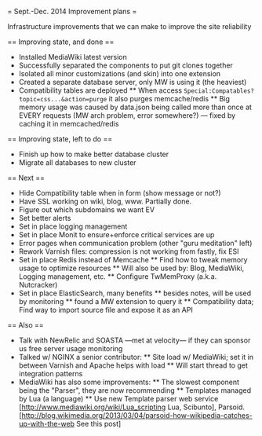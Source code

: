 = Sept.-Dec. 2014 Improvement plans =

Infrastructure improvements that we can make to improve the site reliability

== Improving state, and done ==

* Installed MediaWiki latest version
* Successfully separated the components to put git clones together
* Isolated all minor customizations (and skin) into one extension
* Created a separate database server, only MW is using it (the heaviest)
* Compatibility tables are deployed
** When access <code>Special:Compatables?topic=css...&action=purge</code> it also purges memcache/redis
** Big memory usage was caused by data.json being called more than once at EVERY requests (MW arch problem, error somewhere?) — fixed by caching it in memcached/redis



== Improving state, left to do ==

* Finish up how to make better database cluster
* Migrate all databases to new cluster


== Next ==

* Hide Compatibility table when in form (show message or not?)
* Have SSL working on wiki, blog, www. Partially done.
* Figure out which subdomains we want EV
* Set better alerts
* Set in place logging management
* Set in place Monit to ensure+enforce critical services are up
* Error pages when communication problem (other "guru meditation" left)
* Rework Varnish files: compression is not working from fastly, fix ESI
* Set in place Redis instead of Memcache
** Find how to tweak memory usage to optimize resources 
** Will also be used by: Blog, MediaWiki, Logging management, etc.
** Configure TwMemProxy (a.k.a. Nutcracker)
* Set in place ElasticSearch, many benefits
** besides notes, will be used by monitoring
** found a MW extension to query it
** Compatibility data; Find way to import source file and expose it as an API


== Also ==

* Talk with NewRelic and SOASTA —met at velocity— if they can sponsor us
free server usage monitoring
* Talked w/ NGINX a senior contributor:
** Site load w/ MediaWiki; set it in between Varnish and Apache helps
with load
** Will start thread to get integration patterns
* MediaWiki has also some improvements:
** The slowest component being the "Parser", they are now recommending
** Templates managed by Lua (a language)
** Use new Template parser web service [http://www.mediawiki.org/wiki/Lua_scripting Lua, Scibunto], Parsoid. [http://blog.wikimedia.org/2013/03/04/parsoid-how-wikipedia-catches-up-with-the-web See this post]